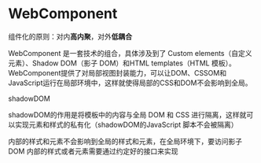 <!--
 * @Author: 夏朝辉 lesslessmore@163.com
 * @Date: 2023-05-30 14:18:17
 * @LastEditors: 夏朝辉 lesslessmore@163.com
 * @LastEditTime: 2023-05-30 14:23:37
-->
# WebComponent

组件化的原则：对内**高内聚**，对外**低耦合**

WebComponent 是一套技术的组合，具体涉及到了 Custom elements（自定义元素）、Shadow DOM（影子 DOM）和HTML templates（HTML 模板）。WebComponent提供了对局部视图封装能力，可以让DOM、CSSOM和JavaScript运行在局部环境中，这样就使得局部的CSS和DOM不会影响到全局。

shadowDOM

shadowDOM的作用是将模板中的内容与全局 DOM 和 CSS 进行隔离，这样就可以实现元素和样式的私有化（shadowDOM的JavaScript 脚本不会被隔离）

内部的样式和元素不会影响到全局的样式和元素，在全局环境下，要访问影子 DOM 内部的样式或者元素需要通过约定好的接口来实现
